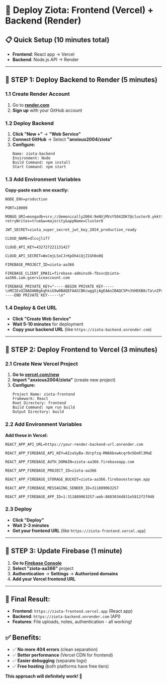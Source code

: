 # 🚀 Deploy Ziota: Frontend (Vercel) + Backend (Render)

## 📋 **Quick Setup (10 minutes total)**
- **Frontend**: React app → Vercel 
- **Backend**: Node.js API → Render

---

## 🎯 **STEP 1: Deploy Backend to Render (5 minutes)**

### **1.1 Create Render Account**
1. Go to **[render.com](https://render.com)**
2. **Sign up** with your GitHub account

### **1.2 Deploy Backend**
1. **Click "New +"** → **"Web Service"**
2. **Connect GitHub** → Select **"anxious2004/ziota"**
3. **Configure:**
   ```
   Name: ziota-backend
   Environment: Node
   Build Command: npm install
   Start Command: npm start
   ```

### **1.3 Add Environment Variables**
**Copy-paste each one exactly:**

```
NODE_ENV=production
```
```
PORT=10000
```
```
MONGO_URI=mongodb+srv://demonically2004:9eNVjMVsY5O42DK7@cluster0.ykkttaj.mongodb.net/ziota?retryWrites=true&w=majority&appName=Cluster0
```
```
JWT_SECRET=ziota_super_secret_jwt_key_2024_production_ready
```
```
CLOUD_NAME=dlcujlif7
```
```
CLOUD_API_KEY=432727221131427
```
```
CLOUD_API_SECRET=WxCmjLSoCJrKpOh4iQjZ1Gh0o0Q
```
```
FIREBASE_PROJECT_ID=ziota-aa366
```
```
FIREBASE_CLIENT_EMAIL=firebase-adminsdk-fbsvc@ziota-aa366.iam.gserviceaccount.com
```
```
FIREBASE_PRIVATE_KEY="-----BEGIN PRIVATE KEY-----\nMIIEvQIBADANBgkqhkiG9w0BAQEFAASCBKcwggSjAgEAAoIBAQC5Pn3VHEKB8cTa\nZPslxqzcKMY3KVkRKArl+Wgc+KTuSASDt/yqGQya9JIHE7H8ZGieBLuzPv44/BK4\nCnTfDQkcSbK2ZT+ETFnccfGzodnN/oHCz9r1MVehF4pBBsCC0PlVfkOJ4mXKYi4A\nYGgVlAqIbsyen8e6FVHeDX30SLiJdc3Mgu2229IU9xpKto/UbDyv4FY2uJYRXEWU\naV9WMiOBd3edd301BSSdbA9VfPwlBhLd9DBMSTN7XXE8g5pD6ODFNGo5XNbm3JV9\n4kjTUivz6OJU+Fq/KoftLPfubwyPTxprirBRezFinp/SN/DBhSspdzCEuL2ytkBW\nu2KG61fTAgMBAAECggEAAfOMZ9sy2mwKVXSezEK1N0BdPV9RGV/M+h9noVQZEXpy\n71NX8LpewbkeSZ1DiDgBW5Zgtc08xkT3G4PNwBoHFddMxUaA5fOknTkJY4mqsv8u\nYGrytwZwzhtAiq8Ejt5aexpwbm21JDIRkes+3XF1nouSYrOmYnZmsr2wHDY6blql\nWMGl3JK+Au3QT0EqXyIlwdqqnFf4UMI7S/mxzdALby1TEKhJBAdTUNXEyT9qLgDk\naHfBo2sYrUhIpO9tc/+eLueDFeYa9rSP4gPyhOTSWcIXbEXvtn+WfThGdSIuR5Nu\nNVjGmLCiohEbGhmNN5cu30R3jqEzE/oV+dG5H2jIDQKBgQD04H3Gto8kOv3EabQA\nu8zU5mOxgZEAqFULlDpgxPa+rClNTLdE7p3AT9xCkdHFLsGVA8c/wpo4LeuGLyfS\nHoXiDkYvz/cz4RhEhz4pLgKrhtZK0tX7AvpIggqXMzCmM0ijixtC4CA0/mLX5fbZ\nIKC6/GtZtooHQc83YxC/+YeLNwKBgQDBqJIIFFv8uP+8fvNL2uMInCbfvO/EHDoR\n3QIx6RXZiKXfasN7Cq/ewvS3Vl0lv9E2aRoM49dQ5SLjGObBkqo8XGQdYpCkC2TM\nTkEKbpy5+NfDMP1iR+ZcXTeVqyX+xOaqmg9bft26QvtCB+wOvOnnLWC48YZrpL5p\nMH5LXHC+RQKBgQCnzvuCZHKdYmuq4MEAy7GnqCZjayXiLHjzUWXcEL4CllpLZaol\n69thAZkwaVs2ZD82jftJ/2LN4vIG52PDgzU+X4fLlhmSjMujkoaPk78yqllJt0f6\nFuVLMQpu6R6KlpRNtrM81fhcOIOl7iqGSuy6luY9+XCHXprRGutMk4RGawKBgAvR\nHHAPxfkq1LgMyw3C4n2hAaI/ZiYCTuzOHpcrEOFAPFbgreLxKQAfx0z0oSRvivWV\n/jfxIy9VfAZ9e38uUuLyBE3iuM65v0HUOJXJYBjc/VV0xNFdb8oNChpA4kWkgCrC\n0dMUb7Uw5yIFV7sifedUVoWSf1BMMi46/knc7yg9AoGAe9vzZN/ItzebydjAqrGs\n8aclBoYDA1/4AxKhMLiUkrC89trzGQOE8UqKeq0qXmqk2UZK8irZwow4acpRwqEc\nCm3aOD0ZniFWUMHOpwoxdajhsOupMN9OGFkEm3DxRRnpObbjDLGMRzEmVNuh3GMD\nh/geyMdFJwD1WyKZYo+QEBE=\n-----END PRIVATE KEY-----\n"
```

### **1.4 Deploy & Get URL**
- **Click "Create Web Service"**
- **Wait 5-10 minutes** for deployment
- **Copy your backend URL** (like `https://ziota-backend.onrender.com`)

---

## 🎯 **STEP 2: Deploy Frontend to Vercel (3 minutes)**

### **2.1 Create New Vercel Project**
1. **Go to [vercel.com/new](https://vercel.com/new)**
2. **Import "anxious2004/ziota"** (create new project)
3. **Configure:**
   ```
   Project Name: ziota-frontend
   Framework: React
   Root Directory: frontend
   Build Command: npm run build
   Output Directory: build
   ```

### **2.2 Add Environment Variables**
**Add these in Vercel:**

```
REACT_APP_API_URL=https://your-render-backend-url.onrender.com
```
```
REACT_APP_FIREBASE_API_KEY=AIzaSyBa-3Urpfzq-RN66bxwAcqr0v5DoRl3MaE
```
```
REACT_APP_FIREBASE_AUTH_DOMAIN=ziota-aa366.firebaseapp.com
```
```
REACT_APP_FIREBASE_PROJECT_ID=ziota-aa366
```
```
REACT_APP_FIREBASE_STORAGE_BUCKET=ziota-aa366.firebasestorage.app
```
```
REACT_APP_FIREBASE_MESSAGING_SENDER_ID=311889063257
```
```
REACT_APP_FIREBASE_APP_ID=1:311889063257:web:8883034d831e5812f2f048
```

### **2.3 Deploy**
- **Click "Deploy"**
- **Wait 2-3 minutes**
- **Get your frontend URL** (like `https://ziota-frontend.vercel.app`)

---

## 🎯 **STEP 3: Update Firebase (1 minute)**

1. **Go to [Firebase Console](https://console.firebase.google.com/)**
2. **Select "ziota-aa366"** project
3. **Authentication** → **Settings** → **Authorized domains**
4. **Add your Vercel frontend URL**

---

## 🎉 **Final Result:**
- **Frontend**: `https://ziota-frontend.vercel.app` (React app)
- **Backend**: `https://ziota-backend.onrender.com` (API)
- **Features**: File uploads, notes, authentication - all working!

## ✅ **Benefits:**
- ✅ **No more 404 errors** (clean separation)
- ✅ **Better performance** (Vercel CDN for frontend)
- ✅ **Easier debugging** (separate logs)
- ✅ **Free hosting** (both platforms have free tiers)

**This approach will definitely work! 🚀**
